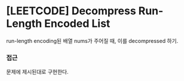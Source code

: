 # [LEETCODE] Decompress Run-Length Encoded List

run-length encoding된 배열 nums가 주어질 때, 이를 decompressed 하기.

### 접근

문제에 제시된대로 구현한다.
